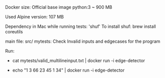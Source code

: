 Docker size: Official base image python:3 ~  900 MB

Used Alpine version: 107 MB

Dependency in Mac while running tests: 'shuf'
To install shuf: brew install coreutils


main file: src/
mytests: Check Invalid inputs and edgecases for the program

Run:

- cat mytests/valid_multilineinput.txt | docker run -i edge-detector

- echo "1 3 66 23 45 1 34" | docker run -i edge-detector


